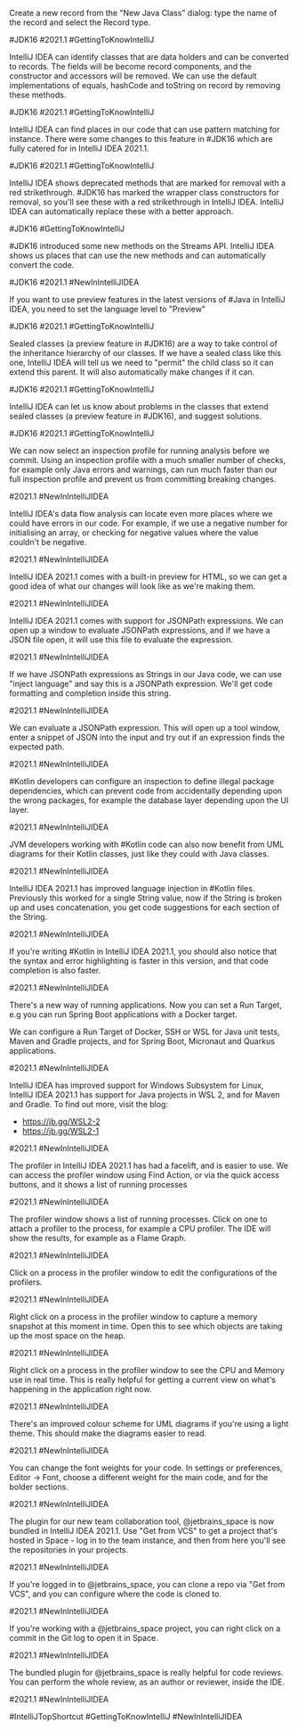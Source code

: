 Create a new record from the "New Java Class" dialog: type the name of the record and select the Record type. 

#JDK16 #2021.1 #GettingToKnowIntelliJ

IntelliJ IDEA can identify classes that are data holders and can be converted to records. The fields will be become record components, and the constructor and accessors will be removed. We can use the default implementations of equals, hashCode and toString on record by removing these methods.

#JDK16 #2021.1 #GettingToKnowIntelliJ

IntelliJ IDEA can find places in our code that can use pattern matching for instance. There were some changes to this feature in #JDK16 which are fully catered for in IntelliJ IDEA 2021.1.

#JDK16 #2021.1 #GettingToKnowIntelliJ

IntelliJ IDEA shows deprecated methods that are marked for removal with a red strikethrough. #JDK16 has marked the wrapper class constructors for removal, so you'll see these with a red strikethrough in IntelliJ IDEA. IntelliJ IDEA can automatically replace these with a better approach.

#JDK16 #GettingToKnowIntelliJ

#JDK16 introduced some new methods on the Streams API. IntelliJ IDEA shows us places that can use the new methods and can automatically convert the code.

#JDK16 #2021.1 #NewInIntelliJIDEA

If you want to use preview features in the latest versions of #Java in IntelliJ IDEA, you need to set the language level to "Preview"

#JDK16 #2021.1 #GettingToKnowIntelliJ

Sealed classes (a preview feature in #JDK16) are a way to take control of the inheritance hierarchy of our classes. If we have a sealed class like this one, IntelliJ IDEA will tell us we need to "permit" the child class so it can extend this parent. It will also automatically make changes if it can.

#JDK16 #2021.1 #GettingToKnowIntelliJ

IntelliJ IDEA can let us know about problems in the classes that extend sealed classes (a preview feature in #JDK16), and suggest solutions.

#JDK16 #2021.1 #GettingToKnowIntelliJ

We can now select an inspection profile for running analysis before we commit. Using an inspection profile with a much smaller number of checks, for example only Java errors and warnings, can run much faster than our full inspection profile and prevent us from committing breaking changes.

#2021.1 #NewInIntelliJIDEA

IntelliJ IDEA's data flow analysis can locate even more places where we could have errors in our code. For example, if we use a negative number for initialising an array, or checking for negative values where the value couldn't be negative.

#2021.1 #NewInIntelliJIDEA

IntelliJ IDEA 2021.1 comes with a built-in preview for HTML, so we can get a good idea of what our changes will look like as we're making them.

#2021.1 #NewInIntelliJIDEA

IntelliJ IDEA 2021.1 comes with support for JSONPath expressions. We can open up a window to evaluate JSONPath expressions, and if we have a JSON file open, it will use this file to evaluate the expression.

#2021.1 #NewInIntelliJIDEA

If we have JSONPath expressions as Strings in our Java code, we can use "inject language" and say this is a JSONPath expression. We'll get code formatting and completion inside this string. 

#2021.1 #NewInIntelliJIDEA

We can evaluate a JSONPath expression. This will open up a tool window, enter a snippet of JSON into the input and try out if an expression finds the expected path.

#2021.1 #NewInIntelliJIDEA

#Kotlin developers can configure an inspection to define illegal package dependencies, which can prevent code from accidentally depending upon the wrong packages, for example the database layer depending upon the UI layer.

#2021.1 #NewInIntelliJIDEA

JVM developers working with #Kotlin code can also now benefit from UML diagrams for their Kotlin classes, just like they could with Java classes.

#2021.1 #NewInIntelliJIDEA

IntelliJ IDEA 2021.1 has improved language injection in #Kotlin files. Previously this worked for a single String value, now if the String is broken up and uses concatenation, you get code suggestions for each section of the String.

#2021.1 #NewInIntelliJIDEA

If you're writing #Kotlin in IntelliJ IDEA 2021.1, you should also notice that the syntax and error highlighting is faster in this version, and that code completion is also faster.

#2021.1 #NewInIntelliJIDEA

There's a new way of running applications. Now you can set a Run Target, e.g you can run Spring Boot applications with a Docker target. 

We can configure a Run Target of Docker, SSH or WSL for Java unit tests, Maven and Gradle projects, and for Spring Boot, Micronaut and Quarkus applications. 

#2021.1 #NewInIntelliJIDEA

IntelliJ IDEA has improved support for Windows Subsystem for Linux, IntelliJ IDEA 2021.1 has support for Java projects in WSL 2, and for Maven and Gradle. To find out more, visit the blog:
 - https://jb.gg/WSL2-2
 - https://jb.gg/WSL2-1

#2021.1 #NewInIntelliJIDEA

The profiler in IntelliJ IDEA 2021.1 has had a facelift, and is easier to use. We can access the profiler window using Find Action, or via the quick access buttons, and it shows a list of running processes

#2021.1 #NewInIntelliJIDEA

The profiler window shows a list of running processes. Click on one to attach a profiler to the process, for example a CPU profiler. The IDE will show the results, for example as a Flame Graph.

#2021.1 #NewInIntelliJIDEA

Click on a process in the profiler window to edit the configurations of the profilers.

#2021.1 #NewInIntelliJIDEA

Right click on a process in the profiler window to capture a memory snapshot at this moment in time. Open this to see which objects are taking up the most space on the heap.

#2021.1 #NewInIntelliJIDEA

Right click on a process in the profiler window to see the CPU and Memory use in real time. This is really helpful for getting a current view on what's happening in the application right now.

#2021.1 #NewInIntelliJIDEA

There's an improved colour scheme for UML diagrams if you're using a light theme. This should make the diagrams easier to read.

#2021.1 #NewInIntelliJIDEA

You can change the font weights for your code. In settings or preferences, Editor -> Font, choose a different weight for the main code, and for the bolder sections.

#2021.1 #NewInIntelliJIDEA

The plugin for our new team collaboration tool, @jetbrains_space is now bundled in IntelliJ IDEA 2021.1. Use "Get from VCS" to get a project that's hosted in Space - log in to the team instance, and then from here you'll see the repositories in your projects.

#2021.1 #NewInIntelliJIDEA

If you're logged in to @jetbrains_space, you can clone a repo via "Get from VCS", and you can configure where the code is cloned to.

#2021.1 #NewInIntelliJIDEA

If you're working with a @jetbrains_space project, you can right click on a commit in the Git log to open it in Space.

#2021.1 #NewInIntelliJIDEA

The bundled plugin for @jetbrains_space is really helpful for code reviews. You can perform the whole review, as an author or reviewer, inside the IDE.

#2021.1 #NewInIntelliJIDEA




#IntelliJTopShortcut #GettingToKnowIntelliJ #NewInIntelliJIDEA